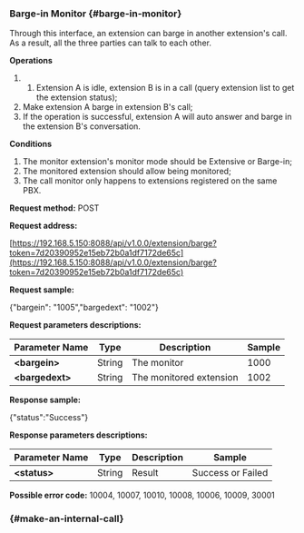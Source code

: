 ### Barge-in Monitor {#barge-in-monitor}

Through this interface, an extension can barge in another extension's call. As a result, all the three parties can talk to each other.

**Operations**

1. 1. Extension A is idle, extension B is in a call \(query extension list to get the extension status\);
2. Make extension A barge in extension B's call;
3. If the operation is successful, extension A will auto answer and barge in the extension B's conversation.

**Conditions**

1. The monitor extension's monitor mode should be Extensive or Barge-in;
2. The monitored extension should allow being monitored;
3. The call monitor only happens to extensions registered on the same PBX.

**Request method:** POST

**Request address:**

[https://192.168.5.150:8088/api/v1.0.0/extension/barge?token=7d20390952e15eb72b0a1df7172de65c](https://192.168.5.150:8088/api/v1.0.0/extension/barge?token=7d20390952e15eb72b0a1df7172de65c)

**Request sample:**

{"bargein": "1005","bargedext": "1002"}

**Request parameters descriptions:**

| **Parameter Name** | **Type** | **Description** | **Sample** |
| --- | --- | --- | --- |
| **&lt;bargein&gt;** | String | The monitor | 1000 |
| **&lt;bargedext&gt;** | String | The monitored extension | 1002 |

**Response sample:**

{"status":"Success"}

**Response parameters descriptions:**

| **Parameter Name** | **Type** | **Description** | **Sample** |
| --- | --- | --- | --- |
| **&lt;status&gt;** | String | Result | Success or Failed |

**Possible error code:** 10004, 10007, 10010, 10008, 10006, 10009, 30001

###  {#make-an-internal-call}



